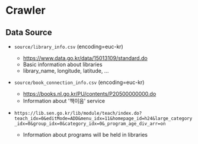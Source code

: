 # Crawler

## Data Source
- `source/library_info.csv` (encoding=euc-kr)
    - https://www.data.go.kr/data/15013109/standard.do
    - Basic information about libraries
    - library_name, longitude, latitude, ...
  
- `source/book_connection_info.csv` (encoding=euc-kr)
    - https://books.nl.go.kr/PU/contents/P20500000000.do
    - Information about '책이음' service
  
- `https://lib.sen.go.kr/lib/module/teach/index.do?teach_idx=0&editMode=ADD&menu_idx=11&homepage_id=h24&large_category_idx=0&group_idx=0&category_idx=0&_program_age_div_arr=on`
    - Information about programs will be held in libraries


